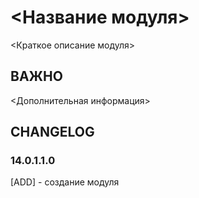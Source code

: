 # <Название модуля>

<Краткое описание модуля>

## ВАЖНО

<Дополнительная информация>

## CHANGELOG
### 14.0.1.1.0
[ADD] - создание модуля